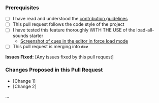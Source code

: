 ### Prerequisites
* [ ] I have read and understood the [contribution guidelines](CONTRIBUTING.md)
* [ ] This pull request follows the code style of the project
* [ ] I have tested this feature thoroughly WITH THE USE of the load-all-sounds starter
  * [Screenshot of cues in the editor in force load mode]()
* [ ] This pull request is merging into **`dev`**

**Issues Fixed:** [Any issues fixed by this pull request]

### Changes Proposed in this Pull Request
* [Change 1]
* [Change 2]

...


